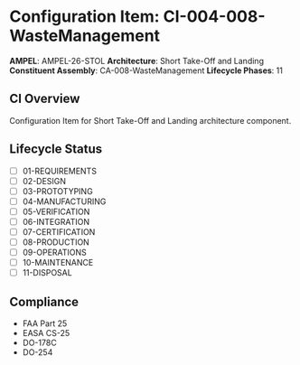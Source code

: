 # Configuration Item: CI-004-008-WasteManagement

**AMPEL**: AMPEL-26-STOL
**Architecture**: Short Take-Off and Landing
**Constituent Assembly**: CA-008-WasteManagement
**Lifecycle Phases**: 11

## CI Overview
Configuration Item for Short Take-Off and Landing architecture component.

## Lifecycle Status
- [ ] 01-REQUIREMENTS
- [ ] 02-DESIGN
- [ ] 03-PROTOTYPING
- [ ] 04-MANUFACTURING
- [ ] 05-VERIFICATION
- [ ] 06-INTEGRATION
- [ ] 07-CERTIFICATION
- [ ] 08-PRODUCTION
- [ ] 09-OPERATIONS
- [ ] 10-MAINTENANCE
- [ ] 11-DISPOSAL

## Compliance
- FAA Part 25
- EASA CS-25
- DO-178C
- DO-254
